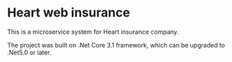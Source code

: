 # Heart web insurance
<p> This is a microservice system for Heart insurance company.</p>
<p> The project was built on .Net Core 3.1 framework, which can be upgraded to .Net5.0 or later.
